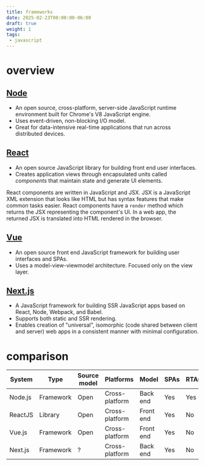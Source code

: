 ```yaml
---
title: frameworks
date: 2025-02-23T00:00:00-06:00
draft: true
weight: 1
tags:
 - javascript
---
```


# overview
## [Node](https://learn.microsoft.com/en-us/windows/dev-environment/javascript/nodejs-overview)
- An open source, cross-platform, server-side JavaScript runtime environment built for Chrome's V8 JavaScript engine.
- Uses event-driven, non-blocking I/O model.
- Great for data-intensive real-time applications that run across distributed devices.

## [React](https://learn.microsoft.com/en-us/windows/dev-environment/javascript/react-overview)
- An open source JavaScript library for building front end user interfaces.
- Creates application views through encapsulated units called *components* that maintain state and generate UI elements.

React components are written in JavaScript and JSX. JSX is a JavaScript XML extension that looks like HTML but has syntax features that make common tasks easier. React components have a `render` method which returns the JSX representing the component's UI. In a web app, the returned JSX is translated into HTML rendered in the browser.

## [Vue](https://learn.microsoft.com/en-us/windows/dev-environment/javascript/vue-overview)
- An open source front end JavaScript framework for building user interfaces and SPAs.
- Uses a model-view-viewmodel architecture. Focused only on the view layer.

## [Next.js](https://learn.microsoft.com/en-us/windows/dev-environment/javascript/nextjs-on-wsl)
- A JavaScript framework for building SSR JavaScript apps based on React, Node, Webpack, and Babel.
- Supports both static and SSR rendering.
- Enables creation of "universal", isomorphic (code shared between client and server) web apps in a consistent manner with minimal configuration.

# comparison
| System  | Type      | Source model | Platforms      | Model     | SPAs | RTAs | APIs | SSR | CLI | Desktop | Mobile |
|---------|-----------|--------------|----------------|-----------|------|------|------|-----|-----|---------|--------|
| Node.js | Framework | Open         | Cross-platform | Back end  | Yes  | Yes  | Yes  | Yes | Yes | No      | No     |
| ReactJS | Library   | Open         | Cross-platform | Front end | Yes  | No   | No   | No  | No  | Yes     | Yes    |
| Vue.js  | Framework | Open         | Cross-platform | Front end | Yes  | No   | No   | No  | No  | No      | No     |
| Next.js | Framework | ?            | Cross-platform | Back end  | Yes  | No   | No   | Yes | No  | No      | No     |